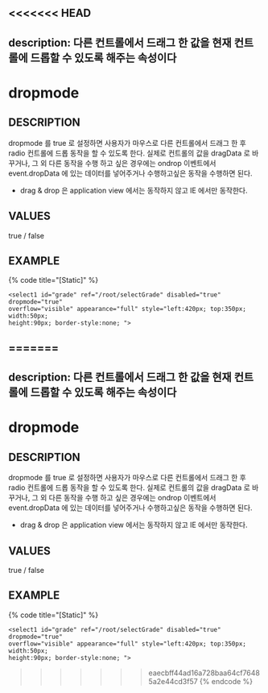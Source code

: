 <<<<<<< HEAD
---
description: 다른 컨트롤에서 드래그 한 값을 현재 컨트롤에 드롭할 수 있도록 해주는 속성이다     
---

#   dropmode                       

## DESCRIPTION

dropmode 를 true 로 설정하면 사용자가 마우스로 다른 컨트롤에서 드래그 한 후 radio 컨트롤에 드롭 동작을 할 수 있도록 한다.
실제로 컨트롤의 값을 dragData 로 바꾸거나, 그 외 다른 동작을 수행 하고 싶은 경우에는 ondrop 이벤트에서 
event.dropData 에 있는 데이터를 넣어주거나 수행하고싶은 동작을 수행하면 된다.

* drag & drop 은 application view 에서는 동작하지 않고 IE 에서만 동작한다.  
  
## VALUES

true / false

## EXAMPLE

{% code title="\[Static\]" %}
```markup
<select1 id="grade" ref="/root/selectGrade" disabled="true" dropmode="true" 
overflow="visible" appearance="full" style="left:420px; top:350px; width:50px; 
height:90px; border-style:none; "> 
```
=======
---
description: 다른 컨트롤에서 드래그 한 값을 현재 컨트롤에 드롭할 수 있도록 해주는 속성이다     
---

#   dropmode                       

## DESCRIPTION

dropmode 를 true 로 설정하면 사용자가 마우스로 다른 컨트롤에서 드래그 한 후 radio 컨트롤에 드롭 동작을 할 수 있도록 한다.
실제로 컨트롤의 값을 dragData 로 바꾸거나, 그 외 다른 동작을 수행 하고 싶은 경우에는 ondrop 이벤트에서 
event.dropData 에 있는 데이터를 넣어주거나 수행하고싶은 동작을 수행하면 된다.

* drag & drop 은 application view 에서는 동작하지 않고 IE 에서만 동작한다.  
  
## VALUES

true / false

## EXAMPLE

{% code title="\[Static\]" %}
```markup
<select1 id="grade" ref="/root/selectGrade" disabled="true" dropmode="true" 
overflow="visible" appearance="full" style="left:420px; top:350px; width:50px; 
height:90px; border-style:none; "> 
```
>>>>>>> eaecbff44ad16a728baa64cf76485a2e44cd3f57
{% endcode %}